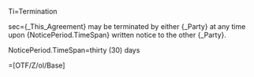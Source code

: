 Ti=Termination

sec={_This_Agreement} may be terminated by either {_Party} at any time upon {NoticePeriod.TimeSpan} written notice to the other {_Party}.

NoticePeriod.TimeSpan=thirty (30) days

=[OTF/Z/ol/Base]
